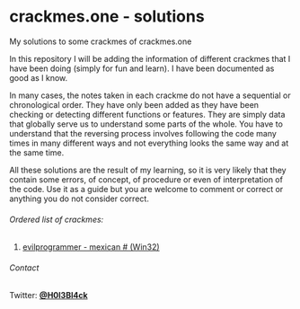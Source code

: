 # crackmes.one - solutions
My solutions to some crackmes of crackmes.one

In this repository I will be adding the information of different crackmes that I have been doing (simply for fun and learn). I have been documented as good as I know.

In many cases, the notes taken in each crackme do not have a sequential or chronological order. They have only been added as they have been checking or detecting different functions or features. They are simply data that globally serve us to understand some parts of the whole. You have to understand that the reversing process involves following the code many times in many different ways and not everything looks the same way and at the same time.

All these solutions are the result of my learning, so it is very likely that they contain some errors, of concept, of procedure or even of interpretation of the code. Use it as a guide but you are welcome to comment or correct or anything you do not consider correct.


###### Ordered list of crackmes:

1. [evilprogrammer - mexican # (Win32)](https://github.com/gabimarti/crackmes.one-solutions/tree/master/evilprogrammer-mexican) 





###### Contact

Twitter: [**@H0l3Bl4ck**](https://twitter.com/H0l3Bl4ck)


